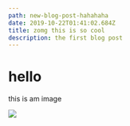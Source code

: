 ```yaml
---
path: new-blog-post-hahahaha
date: 2019-10-22T01:41:02.684Z
title: zomg this is so cool
description: the first blog post
---
```

# hello

this is am image

![](/assets/img_2412.jpg)
